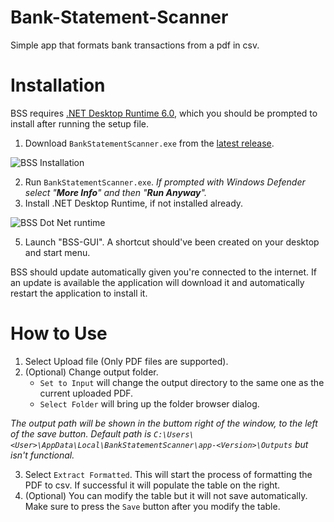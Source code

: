 # Bank-Statement-Scanner
Simple app that formats bank transactions from a pdf in csv.

# Installation 
BSS requires [.NET Desktop Runtime 6.0](https://dotnet.microsoft.com/en-us/download/dotnet/6.0), which you should be prompted to install after running the setup file.
1. Download `BankStatementScanner.exe` from the [latest release](https://github.com/mcg8813/Bank-Statement-Scanner/releases/latest). 

![BSS Installation ](https://github.com/mcg8813/Bank-Statement-Scanner/assets/60420807/f268f5b5-c195-4383-9b76-619254825ae2)

2. Run `BankStatementScanner.exe`. *If prompted with Windows Defender select "**More Info**" and then "**Run Anyway**".*
4. Install .NET Desktop Runtime, if not installed already.

![BSS Dot Net runtime](https://github.com/mcg8813/Bank-Statement-Scanner/assets/60420807/c9a80f75-2148-4e24-b801-b913ed9909ca)

5. Launch "BSS-GUI". A shortcut should've been created on your desktop and start menu.

BSS should update automatically given you're connected to the internet. If an update is available the application will download it and automatically restart the application to install it.

# How to Use

1. Select Upload file (Only PDF files are supported).
2. (Optional) Change output folder. 
   - `Set to Input` will change the output directory to the same one as the current uploaded PDF.
   - `Select Folder` will bring up the folder browser dialog. 

*The output path will be shown in the buttom right of the window, to the left of the save button. Default path is `C:\Users\<User>\AppData\Local\BankStatementScanner\app-<Version>\Outputs` but isn't functional.* 

3. Select `Extract Formatted`. This will start the process of formatting the PDF to csv. If successful it will populate the table on the right.
4. (Optional) You can modify the table but it will not save automatically. Make sure to press the `Save` button after you modify the table.

